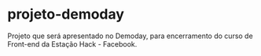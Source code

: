 # projeto-demoday
Projeto que será apresentado no Demoday, para encerramento do curso de Front-end da Estação Hack - Facebook.

